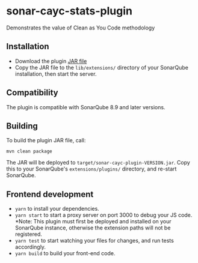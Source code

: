 # sonar-cayc-stats-plugin

Demonstrates the value of Clean as You Code methodology

## Installation
* Download the plugin [JAR file](https://binaries.sonarsource.com/?prefix=Distribution/sonar-cayc-plugin/)
* Copy the JAR file to the `lib/extensions/` directory of your SonarQube installation, then start the server.

## Compatibility

The plugin is compatible with SonarQube 8.9 and later versions.

## Building

To build the plugin JAR file, call:

```
mvn clean package
```

The JAR will be deployed to `target/sonar-cayc-plugin-VERSION.jar`. Copy this to your SonarQube's `extensions/plugins/` directory, and re-start SonarQube.

## Frontend development

* `yarn` to install your dependencies.
* `yarn start` to start a proxy server on port 3000 to debug your JS code.  
  *Note: This plugin must first be deployed and installed on your SonarQube instance, otherwise the extension paths will not be registered.
* `yarn test` to start watching your files for changes, and run tests accordingly.
* `yarn build` to build your front-end code.
